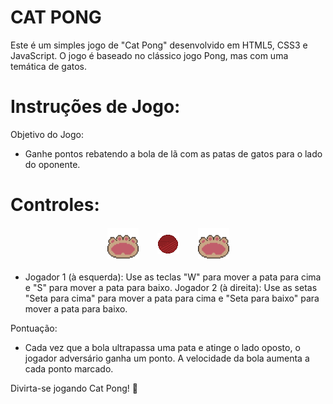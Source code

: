 # CAT PONG

Este é um simples jogo de "Cat Pong" desenvolvido em HTML5, CSS3 e JavaScript. O jogo é baseado no clássico jogo Pong, mas com uma temática de gatos.

# Instruções de Jogo:

Objetivo do Jogo:

- Ganhe pontos rebatendo a bola de lã com as patas de gatos para o lado do oponente.

# Controles:


<div style="display: flex; justify-content: center; align-items: center; margin: 20px">
  <img src="./assets/cat-palm-left.png" style="height: 50px; transform: rotate(90deg);" />
<img src="./assets/yarn-ball.png" style="margin: 0px 30px" />
  <img src="./assets/cat-palm-left.png" style="height: 50px; transform: rotate(90deg);" />
</div>

- Jogador 1 (à esquerda): Use as teclas "W" para mover a pata para cima e "S" para mover a pata para baixo.
Jogador 2 (à direita): Use as setas "Seta para cima" para mover a pata para cima e "Seta para baixo" para mover a pata para baixo.

Pontuação:

- Cada vez que a bola ultrapassa uma pata e atinge o lado oposto, o jogador adversário ganha um ponto.
A velocidade da bola aumenta a cada ponto marcado.

Divirta-se jogando Cat Pong! 🐾